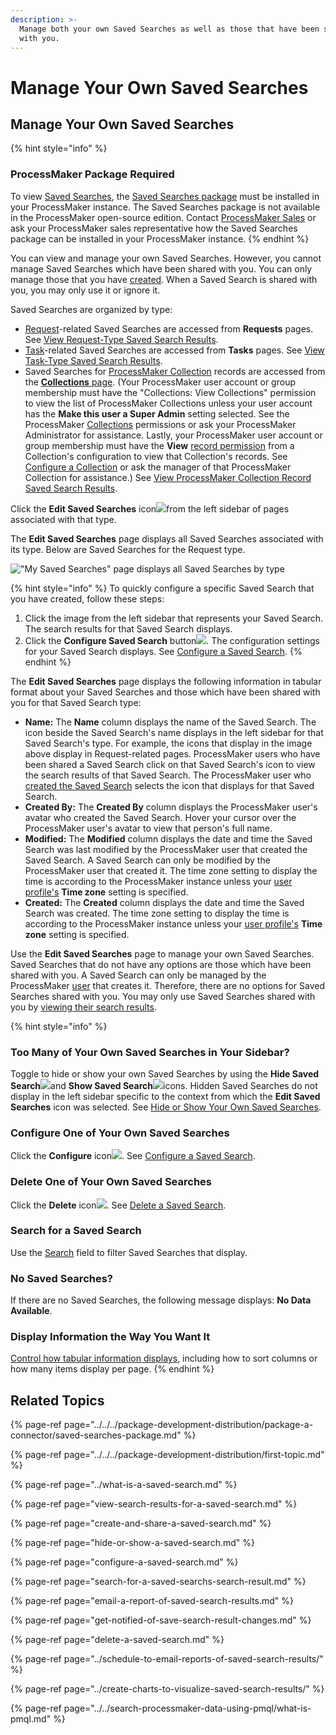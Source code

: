 ```yaml
---
description: >-
  Manage both your own Saved Searches as well as those that have been shared
  with you.
---
```


# Manage Your Own Saved Searches

## Manage Your Own Saved Searches

{% hint style="info" %}
### ProcessMaker Package Required

To view [Saved Searches](../what-is-a-saved-search.md), the [Saved Searches package](../../../package-development-distribution/package-a-connector/saved-searches-package.md) must be installed in your ProcessMaker instance. The Saved Searches package is not available in the ProcessMaker open-source edition. Contact [ProcessMaker Sales](mailto:sales@processmaker.com) or ask your ProcessMaker sales representative how the Saved Searches package can be installed in your ProcessMaker instance.
{% endhint %}

You can view and manage your own Saved Searches. However, you cannot manage Saved Searches which have been shared with you. You can only manage those that you have [created](create-and-share-a-saved-search.md). When a Saved Search is shared with you, you may only use it or ignore it.

Saved Searches are organized by type:

* [Request](../../requests/what-is-a-request.md)-related Saved Searches are accessed from **Requests** pages. See [View Request-Type Saved Search Results](view-search-results-for-a-saved-search.md#view-request-type-saved-search-results).
* [Task](../../task-management/what-is-a-task.md)-related Saved Searches are accessed from **Tasks** pages. See [View Task-Type Saved Search Results](view-search-results-for-a-saved-search.md#view-task-type-saved-search-results).
* Saved Searches for [ProcessMaker Collection](../../../collections/what-is-a-collection.md) records are accessed from the [**Collections** page](../../../collections/manage-collections/view-collections.md#view-all-collections). \(Your ProcessMaker user account or group membership must have the "Collections: View Collections" permission to view the list of ProcessMaker Collections unless your user account has the **Make this user a Super Admin** setting selected. See the ProcessMaker [Collections](../../../processmaker-administration/permission-descriptions-for-users-and-groups.md#collections) permissions or ask your ProcessMaker Administrator for assistance. Lastly, your ProcessMaker user account or group membership must have the **View** [record permission](../../../collections/manage-collections/configure-a-collection.md#configure-record-permissions-for-processmaker-users) from a Collection's configuration to view that Collection's records. See [Configure a Collection](../../../collections/manage-collections/configure-a-collection.md#configure-a-processmaker-collection) or ask the manager of that ProcessMaker Collection for assistance.\) See [View ProcessMaker Collection Record Saved Search Results](view-search-results-for-a-saved-search.md#view-processmaker-collection-record-saved-search-results).

Click the **Edit Saved Searches** icon![](../../../.gitbook/assets/configure-process-icon-processes-page-processes.png)from the left sidebar of pages associated with that type.

The **Edit Saved Searches** page displays all Saved Searches associated with its type. Below are Saved Searches for the Request type.

![&quot;My Saved Searches&quot; page displays all Saved Searches by type](../../../.gitbook/assets/edit-saved-searches-request-package.png)

{% hint style="info" %}
To quickly configure a specific Saved Search that you have created, follow these steps:

1. Click the image from the left sidebar that represents your Saved Search. The search results for that Saved Search displays.
2. Click the **Configure Saved Search** button![](../../../.gitbook/assets/configure-saved-search-button-package.png). The configuration settings for your Saved Search displays. See [Configure a Saved Search](configure-a-saved-search.md).
{% endhint %}

The **Edit Saved Searches** page displays the following information in tabular format about your Saved Searches and those which have been shared with you for that Saved Search type:

* **Name:** The **Name** column displays the name of the Saved Search. The icon beside the Saved Search's name displays in the left sidebar for that Saved Search's type. For example, the icons that display in the image above display in Request-related pages. ProcessMaker users who have been shared a Saved Search click on that Saved Search's icon to view the search results of that Saved Search. The ProcessMaker user who [created the Saved Search](create-and-share-a-saved-search.md#create-and-share-a-saved-search) selects the icon that displays for that Saved Search.
* **Created By:** The **Created By** column displays the ProcessMaker user's avatar who created the Saved Search. Hover your cursor over the ProcessMaker user's avatar to view that person's full name.
* **Modified:** The **Modified** column displays the date and time the Saved Search was last modified by the ProcessMaker user that created the Saved Search. A Saved Search can only be modified by the ProcessMaker user that created it. The time zone setting to display the time is according to the ProcessMaker instance unless your [user profile's](../../profile-settings.md#change-your-profile-settings) **Time zone** setting is specified.
* **Created:** The **Created** column displays the date and time the Saved Search was created. The time zone setting to display the time is according to the ProcessMaker instance unless your [user profile's](../../profile-settings.md#change-your-profile-settings) **Time zone** setting is specified.

Use the **Edit Saved Searches** page to manage your own Saved Searches. Saved Searches that do not have any options are those which have been shared with you. A Saved Search can only be managed by the ProcessMaker [user](../../../processmaker-administration/add-users/what-is-a-user.md) that creates it. Therefore, there are no options for Saved Searches shared with you. You may only use Saved Searches shared with you by [viewing their search results](./).

{% hint style="info" %}
### Too Many of Your Own Saved Searches in Your Sidebar?

Toggle to hide or show your own Saved Searches by using the **Hide Saved Search**![](../../../.gitbook/assets/hide-saved-search-icon-package.png)and **Show Saved Search**![](../../../.gitbook/assets/show-saved-search-icon-package.png)icons. Hidden Saved Searches do not display in the left sidebar specific to the context from which the **Edit Saved Searches** icon was selected. See [Hide or Show Your Own Saved Searches](hide-or-show-a-saved-search.md).

### Configure One of Your Own Saved Searches

Click the **Configure** icon![](../../../.gitbook/assets/configure-process-icon-processes-page-processes.png). See [Configure a Saved Search](configure-a-saved-search.md).

### Delete One of Your Own Saved Searches

Click the **Delete** icon![](../../../.gitbook/assets/trash-icon-process-modeler-processes.png). See [Delete a Saved Search](delete-a-saved-search.md#delete-your-saved-search).

### Search for a Saved Search

Use the [Search](search-for-a-saved-searchs-search-result.md#search-for-a-saved-searchs-data-details) field to filter Saved Searches that display.

### No Saved Searches?

If there are no Saved Searches, the following message displays: **No Data Available**.

### Display Information the Way You Want It

[Control how tabular information displays](../../control-how-requests-display-in-a-tab.md), including how to sort columns or how many items display per page.
{% endhint %}

## Related Topics

{% page-ref page="../../../package-development-distribution/package-a-connector/saved-searches-package.md" %}

{% page-ref page="../../../package-development-distribution/first-topic.md" %}

{% page-ref page="../what-is-a-saved-search.md" %}

{% page-ref page="view-search-results-for-a-saved-search.md" %}

{% page-ref page="create-and-share-a-saved-search.md" %}

{% page-ref page="hide-or-show-a-saved-search.md" %}

{% page-ref page="configure-a-saved-search.md" %}

{% page-ref page="search-for-a-saved-searchs-search-result.md" %}

{% page-ref page="email-a-report-of-saved-search-results.md" %}

{% page-ref page="get-notified-of-save-search-result-changes.md" %}

{% page-ref page="delete-a-saved-search.md" %}

{% page-ref page="../schedule-to-email-reports-of-saved-search-results/" %}

{% page-ref page="../create-charts-to-visualize-saved-search-results/" %}

{% page-ref page="../../search-processmaker-data-using-pmql/what-is-pmql.md" %}

